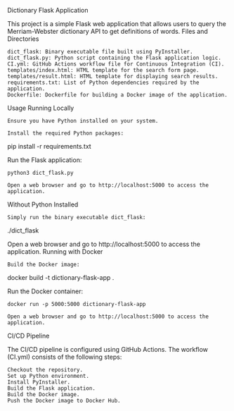 Dictionary Flask Application

This project is a simple Flask web application that allows users to query the Merriam-Webster dictionary API to get definitions of words.
Files and Directories

    dict_flask: Binary executable file built using PyInstaller.
    dict_flask.py: Python script containing the Flask application logic.
    CI.yml: GitHub Actions workflow file for Continuous Integration (CI).
    templates/index.html: HTML template for the search form page.
    templates/result.html: HTML template for displaying search results.
    requirements.txt: List of Python dependencies required by the application.
    Dockerfile: Dockerfile for building a Docker image of the application.

Usage
Running Locally

    Ensure you have Python installed on your system.

    Install the required Python packages:



pip install -r requirements.txt

Run the Flask application:



    python3 dict_flask.py

    Open a web browser and go to http://localhost:5000 to access the application.
Without Python Installed

    Simply run the binary executable dict_flask:


./dict_flask

Open a web browser and go to http://localhost:5000 to access the application.
Running with Docker

    Build the Docker image:

    

docker build -t dictionary-flask-app .

Run the Docker container:



    docker run -p 5000:5000 dictionary-flask-app

    Open a web browser and go to http://localhost:5000 to access the application.

CI/CD Pipeline

The CI/CD pipeline is configured using GitHub Actions. The workflow (CI.yml) consists of the following steps:

    Checkout the repository.
    Set up Python environment.
    Install PyInstaller.
    Build the Flask application.
    Build the Docker image.
    Push the Docker image to Docker Hub.

